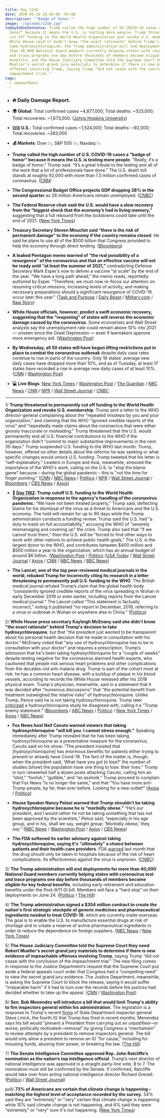 ```yaml
---
title: Day 1216
date: 2020-05-19 14:56:00 -07:00
description: '"Badge of honor."'
image: "/uploads/1216.jpg"
todayInOneSentence: Trump called the high number of US COVID-19 cases a “badge of
  honor” because it means the U.S. is testing more people; Trump threatened to permanently
  cut off funding to the World Health Organization and revoke U.S. membership; the
  White House said it didn't know "the exact rationale" behind Trump's decision to
  take hydroxychloroquine; the Trump administration will end deployments for more
  than 40,000 National Guard members currently helping states with coronavirus test
  and trace programs one day before thousands of members become eligible for key federal
  benefits; and the House Judiciary Committee told the Supreme Court they need Robert
  Mueller's secret grand jury materials to determine if there is new evidence of impeachable
  offenses involving Trump, saying Trump “did not cease with the conclusion of the
  impeachment trial."
tags:
  - impeachment
---
```


* ### 🔥 Daily Damage Report.

* **🌍 Global**: Total confirmed cases \~4,877,000; Total deaths: \~323,000; Total recoveries: \~1,673,000. ([Johns Hopkins University](https://coronavirus.jhu.edu/map.html))

* **🇺🇸 U.S.**: Total confirmed cases \~1,524,000; Total deaths: \~92,000; Total recoveries: \~283,000

* **💰 Markets**: Dow 📉; S&P 500 📉; Nasdaq 📉

* **Trump called the high number of U.S. COVID-19 cases a “badge of honor” because it means the U.S. is testing more people**. "Really, it’s a badge of honor,” Trump said. “It’s a great tribute to the testing and all of the work that a lot of professionals have done.” The U.S. death toll stands at roughly 92,000 with more than 1.5 million confirmed cases of coronavirus. ([CNN](https://www.cnn.com/us/live-news/us-coronavirus-update-05-19-20/h_98a6b2ecde33e2bc7a7bba956fe22235))

* **The Congressional Budget Office projects GDP dropping 38% in the second quarter** as 26 million Americans remain unemployed. ([CNBC](https://www.cnbc.com/2020/05/19/cbo-projects-38percent-drop-in-gdp-2point1-trillion-increase-in-the-deficit.html))

* **The Federal Reserve chair said the U.S. would have a slow recovery from the “biggest shock that the economy’s had in living memory,”** suggesting that a full rebound from the lockdowns could take until the end of 2021. ([New York Times](https://www.nytimes.com/2020/05/17/business/economy/fed-powell-economic-recovery.html))

* **Treasury Secretary Steven Mnuchin said “there is the risk of permanent damage” to the economy if the country remains closed**. He said he plans to use all of the $500 billion that Congress provided to help the economy through direct lending. ([Bloomberg](https://www.bloomberg.com/news/articles/2020-05-19/mnuchin-says-he-plans-to-exhaust-direct-lending-funds-for-virus?srnd=premium&sref=MIBMEEoj))

* **A leaked Pentagon memo warned of “the real possibility of a resurgence” of the coronavirus and that an effective vaccine will not be ready until “at least the summer of 2021,”** contradicting Defense Secretary Mark Esper’s vow to deliver a vaccine “at scale” by the end of the year. "We have a long path ahead,” the memo reads, reportedly authored by Esper. "Therefore, we must now re-focus our attention on resuming critical missions, increasing levels of activity, and making necessary preparations should a significant resurgence of COVID-19 occur later this year." ([Task and Purpose](https://taskandpurpose.com/news/coronavirus-vaccine-pentagon-memo) / [Daily Beast](https://www.thedailybeast.com/leaked-pentagon-memo-says-vaccine-not-likely-to-be-ready-until-summer-2021-report-says) / [Military.com](https://www.military.com/daily-news/2020/05/19/leaked-pentagon-memo-warns-real-possibility-covid-19-resurgence-no-vaccine-until-2021.html) / [Raw Story](https://www.rawstory.com/2020/05/leaked-pentagon-memo-undercuts-trumps-covid-19-happy-talk-and-projects-no-vaccine-until-next-summer/))

* **White House officials, however, predict a swift economic recovery, suggesting that the “reopening” of states will reverse the economic damage caused by the coronavirus**. Some economists and Wall Street analysts say the unemployment rate could remain above 10% into 2021 — unseen since the Great Depression — even if lawmakers approve more emergency aid. ([Washington Post](https://www.washingtonpost.com/business/2020/05/19/white-house-coronavirus-economic-recovery/))

* **By Wednesday, all 50 states will have begun lifting restrictions put in place to combat the coronavirus outbreak** despite daily case rates continue to rise in parts of the country. Only 16 states' average new daily cases have dropped more than 10%, and as of Tuesday, at least 17 states have recorded a rise in average new daily cases of at least 10%. ([CNN](https://www.cnn.com/2020/05/19/health/us-coronavirus-tuesday/index.html) / [Washington Post](https://www.washingtonpost.com/graphics/2020/national/states-reopening-coronavirus-map/?tid=lk_inline_manual_3&itid=lk_inline_manual_3))

* **💻 Live Blogs**: [New York Times](https://www.nytimes.com/2020/05/19/us/coronavirus-usa-live.html?action=click&module=Spotlight&pgtype=Homepage) / [Washington Post](https://www.washingtonpost.com/nation/2020/05/19/coronavirus-update-us/) / [The Guardian](https://www.theguardian.com/world/live/2020/may/19/coronavirus-us-live-trump-taking-hydroxychloroquine-withdraw-who-biden-obama-latest-news-updates) / [NBC News](https://www.nbcnews.com/health/health-news/live-blog/2020-05-19-coronavirus-news-n1210081) / [CNN](https://www.cnn.com/us/live-news/us-coronavirus-update-05-19-20/h_98a6b2ecde33e2bc7a7bba956fe22235) / [NPR](https://www.npr.org/sections/coronavirus-live-updates) / [Wall Street Journal](https://www.wsj.com/livecoverage/coronavirus-2020-05-19?mod=theme_coronavirus-ribbon) / [CNBC](https://www.cnbc.com/2020/05/19/coronavirus-live-updates.html)

---

1/ **Trump threatened to permanently cut off funding to the World Health Organization and revoke U.S. membership**. Trump sent a letter to the WHO director-general complaining about the "repeated missteps by you and your organization," and claiming that the WHO "ignored credible reports of the virus" and "repeatedly made claims about the coronavirus that were either grossly inaccurate or misleading." Trump threatened that the U.S. would permanently end all U.S. financial contributions to the WHO if the organization didn't "commit to major substantive improvements in the next 30 days." Trump suspended U.S. funding to the WHO last month. Trump, however, offered no other details about the reforms he was seeking or what specific changes would unlock U.S. funding. Trump tweeted that his letter is “self-explanatory.” Leaders in Europe and Asia, meanwhile, stressed the importance of the WHO's work, calling on the U.S. to "stop the blame game" because – during the global pandemic – this is "not the time for finger pointing." ([CNN](https://www.cnn.com/2020/05/19/us/trump-who-funding-threat-explainer-intl/index.html) / [NBC News](https://www.nbcnews.com/politics/politics-news/trump-threatens-make-who-funding-freeze-permanent-n1210041) / [Politico](https://www.politico.com/news/2020/05/19/trump-world-health-organization-funding-267590) / [NPR](https://www.npr.org/sections/coronavirus-live-updates/2020/05/19/858579903/trump-says-cuts-to-who-funding-will-be-final-if-it-doesnt-commit-to-major-change) / [Wall Street Journal](https://www.wsj.com/articles/chinas-president-pledges-2-billion-for-coronavirus-pandemic-11589802504?mod=hp_lead_pos3) / [Bloomberg](https://www.bloomberg.com/news/articles/2020-05-19/trump-threatens-who-with-permanent-cutoff-of-u-s-funds?sref=MIBMEEoj) / [CBS News](https://www.cbsnews.com/news/trump-threatensworld-health-organization-funding-suspension-permanent/) / [Axios](https://www.axios.com/trump-xi-world-health-organization-china-coronavirus-79b39227-e9af-4b89-ad3b-42aa2ae55c1b.html))

* **📌 [Day 1182](https://whatthefuckjusthappenedtoday.com/2020/04/15/day-1182/#1-trump-cutoff-u-s-funding-to-the-wo): Trump cutoff U.S. funding to the World Health Organization in response to the agency's handling of the coronavirus pandemic.** “We have not been treated properly,” Trump said, deflecting blame for his dismissal of the virus as a threat to Americans and the U.S. economy. The hold will remain for up to 90 days while the Trump administration conducts a funding review. Trump said the U.S. had "a duty to insist on full accountability," accusing the WHO of "severely mismanaging and covering up" the crisis. Trump also said that "if we cannot trust them," then the U.S. will be "forced to find other ways to work with other nations to achieve public health goals." The U.S. is the largest donor to the WHO, and contributes between $400 million and $500 million a year to the organization, which has an annual budget of around $6 billion. ([Washington Post](https://www.washingtonpost.com/politics/trump-announces-cutoff-of-new-funding-for-the-world-health-organization-over-pandemic-response/2020/04/14/f1df101e-7e9f-11ea-a3ee-13e1ae0a3571_story.html) / [Politico](https://www.politico.com/news/2020/04/14/trump-world-health-organization-funding-186786) /[USA Today](https://www.usatoday.com/story/news/politics/2020/04/14/coronavirus-trump-halt-funding-world-health-organization/2983707001/) / [Wall Street Journal](https://www.wsj.com/articles/u-s-will-halt-funding-to-world-health-organization-over-coronavirus-response-11586905300) / [Axios](https://www.axios.com/trump-world-health-organization-funding-65de2595-2d5e-4a6c-b7c6-9c18aa4cb905.html) / [CNN](https://www.cnn.com/2020/04/14/politics/donald-trump-world-health-organization-funding-coronavirus/index.html) / [NBC News](https://www.nbcnews.com/news/world/global-criticism-grows-trump-move-end-who-funding-amid-pandemic-n1184146) / [BBC News](https://www.bbc.com/news/world-us-canada-52291654))

* **The Lancet, one of the top peer-reviewed medical journals in the world, rebuked Trump for incorrectly citing its research in a letter threatening to permanently pull U.S. funding to the WHO**. The British medical journal refuted Trump’s claim that the global health body “consistently ignored credible reports of the virus spreading in Wuhan in early December 2019 or even earlier, including reports from the Lancet medical journal.” The Lancet called “This statement is factually incorrect," noting it published “no report in December, 2019, referring to a virus or outbreak in Wuhan or anywhere else in China.” ([Politico](https://www.politico.com/news/2020/05/19/trump-who-letter-error-267995))

2/ **White House press secretary Kayleigh McEnany said she didn't know "the exact rationale" behind Trump's decision to take hydroxychloroquine**, but that "the president just wanted to be transparent about his personal health decision that he made in consultation with his doctor." McEnany noted that "any use of hydroxychloroquine has to be in consultation with your doctor" and requires a prescription. Trump’s admission that he's been taking hydroxychloroquine for a "couple of weeks" despite testing negative for the coronavirus alarmed health experts, who cautioned that people risk serious heart problems and other complications from the decades-old anti-malaria drug. Trump is part of the cohort most at risk: he has a common heart disease, with a buildup of plaque in his blood vessels, according to records the White House released after his 2018 physical exam. Trump's physician, meanwhile, said in a statement that it was decided after “numerous discussions” that "the potential benefit from treatment outweighed the relative risks" of hydroxychloroquine. Unlike Trump, Pence said he is not taking hydroxychloroquine. Trump later [criticized](https://www.theguardian.com/world/live/2020/may/19/coronavirus-us-live-trump-taking-hydroxychloroquine-withdraw-who-biden-obama-latest-news-updates?page=with:block-5ec425648f08a1782fa7dbff#block-5ec425648f08a1782fa7dbff) a hydroxychloroquine study he disagreed with, calling it a “Trump enemy statement.” ([Bloomberg](https://www.bloomberg.com/news/articles/2020-05-19/talk-to-a-doctor-before-taking-hydroxychloroquine-mcenany-says?srnd=premium&sref=MIBMEEoj) / [ABC News](https://abcnews.go.com/Politics/coronavirus-government-response-updates-wh-press-secretary-exact/story?id=70762837) / [Politico](https://www.politico.com/news/2020/05/18/trump-hydroxychlrorquine-health-experts-267066) / [New York Times](https://www.nytimes.com/2020/05/18/us/politics/trump-hydroxychloroquine-covid-coronavirus.html) / [Axios](https://www.axios.com/trump-physician-explains-hydroxychloroquine-decision-f15b16ad-6c4f-4724-9832-5099aa35be31.html) / [NBC News](https://www.nbcnews.com/politics/white-house/unlike-trump-pence-says-he-s-not-taking-hydroxychloroquine-n1210541))

* **Fox News host Neil Cavuto warned viewers that taking hydroxychloroquine "will kill you. I cannot stress enough."** Speaking immediately after Trump revealed that he has been taking hydroxychloroquine as a preventative measure for the coronavirus, Cavuto said on his show: “The president insisted that \[hydroxychloroquine\] has enormous benefits for patients either trying to prevent or already have Covid-19. The fact of the matter is, though, when the president said, ‘What have you got to lose?’ the number of studies \[show\] the population have one thing to lose: their lives.” Trump in turn retweeted half a dozen posts attacking Cavuto, calling him an “idiot,” “foolish,” “gullible,” and “an asshole.” Trump proceed to complain that Fox News “is no longer the same," and that “You have more anti-Trump people, by far, than ever before. Looking for a new outlet!” ([Axios](https://www.axios.com/hydroxychloroquine-trump-fox-news-neil-cavuto-be0928c6-7313-407f-9d93-5fb16037b2b6.html) / [Politico](https://www.politico.com/news/2020/05/18/trump-goes-after-fox-news-host-in-twitter-flurry-267390))

* **House Speaker Nancy Pelosi warned that Trump shouldn’t be taking hydroxychloroquine because he is “morbidly obese.”** “He’s our president, and I would rather he not be taking something that has not been approved by the scientists,” Pelosi said, “especially in his age group, and in his, shall we say, weight group: ‘Morbidly obese,’ they say.” ([NBC News](https://www.nbcnews.com/politics/congress/pelosi-slams-trump-taking-hydroxychloroquine-calls-him-morbidly-obese-n1210136) / [Washington Post](https://www.washingtonpost.com/nation/2020/05/19/trump-pelosi-hydroxychloroquine-coronavirus/) / [Axios](https://www.axios.com/pelosi-trump-hydroxychloroquine-coronavirus-1afba021-f577-4400-b7b6-945953afa59e.html) / [CBS News](https://www.cbsnews.com/news/nancy-pelosi-responds-trump-taking-hydroxychloroquine-morbidly-obese-risk/))

* **The FDA softened its earlier advisory against taking hydroxychloroquine, saying it's “ultimately” a choice between patients and their health-care providers**. FDA [warned](https://www.fda.gov/drugs/drug-safety-and-availability/fda-cautions-against-use-hydroxychloroquine-or-chloroquine-covid-19-outside-hospital-setting-or) last month that the drug should only be taken in hospitals because of the risk of heart complications. Its effectiveness against the virus is unproven. ([CNBC](https://www.cnbc.com/2020/05/19/fda-appears-to-soften-stance-on-hydroxychloroquine-after-trump-says-he-takes-malaria-drug.html))

3/ **The Trump administration will end deployments for more than 40,000 National Guard members currently helping states with coronavirus test and trace programs one day before thousands of members become eligible for key federal benefits**, including early retirement and education benefits under the Post-9/11 GI bill. Members will face a “hard stop” on their deployments on June 24. ([Politico](https://www.politico.com/news/2020/05/19/national-guard-coronavirus-267514) / [The Hill](https://thehill.com/homenews/house/498499-max-rose-slams-wh-decision-to-end-national-guard-deployments-before-they-can))

4/ **The Trump administration signed a $354 million contract to create the nation's first strategic stockpile of generic medicines and pharmaceutical ingredients needed to treat COVID-19**, which are currently made overseas. The goal is to enable the U.S. to manufacture essential drugs at risk of shortage and to create a reserve of active pharmaceutical ingredients in order to reduce the dependence on foreign suppliers. ([NBC News](https://www.nbcnews.com/news/us-news/trump-admin-taps-startup-build-nation-s-first-stockpile-key-n1210011) / [New York Times](https://www.nytimes.com/2020/05/18/us/politics/trump-coronavirus-drug-manufacturing.html/))

5/ **The House Judiciary Committee told the Supreme Court they need Robert Mueller's secret grand jury materials to determine if there is new evidence of impeachable offenses involving Trump**, saying Trump “did not cease with the conclusion of the impeachment trial." The new filing comes in response to the Justice Department’s request that the Supreme Court put aside a federal appeals court order that Congress had a "compelling need" to view the secret grand jury evidence. The Justice Department, meanwhile, is asking the Supreme Court to block the release, saying it would suffer "irreparable harm" if it had to turn over the records before the justices had decided whether to take up the appeal. ([CNN](https://www.cnn.com/2020/05/18/politics/house-supreme-court-mueller-grand-jury/index.html) / [Washington Post](https://www.washingtonpost.com/politics/courts_law/house-tells-supreme-court-that-mueller-grand-jury-material-is-needed-now/2020/05/18/c6f28bec-9925-11ea-ac72-3841fcc9b35f_story.html))

6/ **Sen. Bob Menendez will introduce a bill that would limit Trump's ability to fire inspectors general within his administration**. The legislation is a response to Trump's recent [firing](https://whatthefuckjusthappenedtoday.com/2020/05/18/day-1215/#3-trump-fired-the-state-department-i) of State Department inspector general Steve Linick, the fourth IG that Trump has fired in recent months. Menendez says his bill would "prevent a President from carrying out an unjustified—or worse, politically motivated—removal" by giving Congress a "mechanism" to review attempts by a president to remove inspectors general. The bill would only allow a president to remove an IG "for cause," including for misusing funds, abusing their power, or breaking the law. ([The Hill](https://thehill.com/homenews/senate/498436-top-dem-to-introduce-bill-to-limit-trumps-ability-to-fire-igs))

7/ **The Senate Intelligence Committee approved Rep. John Ratcliffe’s nomination as the nation’s top intelligence official**. Trump’s next director of national intelligence was approved in a straight party-line vote, 8 to 7. The nomination must still be confirmed by the Senate. If confirmed, Ratcliffe would take over from acting national intelligence director Richard Grenell. ([Politico](https://www.politico.com/news/2020/05/19/senate-intelligence-panel-approves-ratcliffe-as-spy-chief-267845) / [Wall Street Journal](https://www.wsj.com/articles/senate-committee-approves-nominee-for-director-of-national-intelligence-11589903075?mod=hp_lista_pos3))

poll/ **73% of Americans are certain that climate change is happening – matching the highest level of acceptance recorded by the survey.** 54% said they are "extremely" or "very" certain that climate change is happening while 10% said climate change is not happening, and 6% said they were "extremely" or "very" sure it's not happening. ([New York Times](https://www.nytimes.com/2020/05/19/climate/coronavirus-climate-change-survey.html))